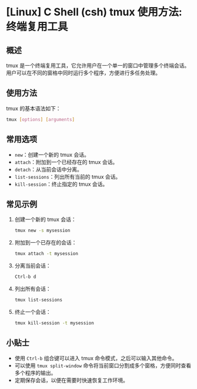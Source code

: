 # [Linux] C Shell (csh) tmux 使用方法: 终端复用工具

## 概述
tmux 是一个终端复用工具，它允许用户在一个单一的窗口中管理多个终端会话。用户可以在不同的窗格中同时运行多个程序，方便进行多任务处理。

## 使用方法
tmux 的基本语法如下：

```bash
tmux [options] [arguments]
```

## 常用选项
- `new`：创建一个新的 tmux 会话。
- `attach`：附加到一个已经存在的 tmux 会话。
- `detach`：从当前会话中分离。
- `list-sessions`：列出所有当前的 tmux 会话。
- `kill-session`：终止指定的 tmux 会话。

## 常见示例
1. 创建一个新的 tmux 会话：
   ```bash
   tmux new -s mysession
   ```

2. 附加到一个已存在的会话：
   ```bash
   tmux attach -t mysession
   ```

3. 分离当前会话：
   ```bash
   Ctrl-b d
   ```

4. 列出所有会话：
   ```bash
   tmux list-sessions
   ```

5. 终止一个会话：
   ```bash
   tmux kill-session -t mysession
   ```

## 小贴士
- 使用 `Ctrl-b` 组合键可以进入 tmux 命令模式，之后可以输入其他命令。
- 可以使用 `tmux split-window` 命令将当前窗口分割成多个窗格，方便同时查看多个程序的输出。
- 定期保存会话，以便在需要时快速恢复工作环境。